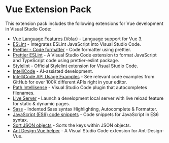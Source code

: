 # Vue Extension Pack

This extension pack includes the following extensions for Vue development in Visual Studio Code:

- [Vue Language Features (Volar)](https://marketplace.visualstudio.com/items?itemName=Vue.volar) - Language support for Vue 3.
- [ESLint](https://marketplace.visualstudio.com/items?itemName=dbaeumer.vscode-eslint) - Integrates ESLint JavaScript into Visual Studio Code.
- [Prettier - Code formatter](https://marketplace.visualstudio.com/items?itemName=esbenp.prettier-vscode) - Code formatter using prettier.
- [Prettier ESLint](https://marketplace.visualstudio.com/items?itemName=rvest.vs-code-prettier-eslint) - A Visual Studio Code extension to format JavaScript and TypeScript code using prettier-eslint package.
- [Stylelint](https://marketplace.visualstudio.com/items?itemName=stylelint.vscode-stylelint) - Official Stylelint extension for Visual Studio Code.
- [IntelliCode](https://marketplace.visualstudio.com/items?itemName=VisualStudioExptTeam.vscodeintellicode) - AI-assisted development.
- [IntelliCode API Usage Examples](https://marketplace.visualstudio.com/items?itemName=VisualStudioExptTeam.intellicode-api-usage-examples) - See relevant code examples from GitHub for over 100K different APIs right in your editor.
- [Path Intellisense](https://marketplace.visualstudio.com/items?itemName=christian-kohler.path-intellisense) - Visual Studio Code plugin that autocompletes filenames.
- [Live Server](https://marketplace.visualstudio.com/items?itemName=ritwickdey.LiveServer) - Launch a development local server with live reload feature for static & dynamic pages.
- [Sass](https://marketplace.visualstudio.com/items?itemName=syler.sass-indented) - Indented Sass syntax Highlighting, Autocomplete & Formatter.
- [JavaScript (ES6) code snippets](https://marketplace.visualstudio.com/items?itemName=xabikos.JavaScriptSnippets) - Code snippets for JavaScript in ES6 syntax.
- [Sort JSON objects](https://marketplace.visualstudio.com/items?itemName=richie5um2.vscode-sort-json) - Sorts the keys within JSON objects.
- [Ant Design Vue helper](https://marketplace.visualstudio.com/items?itemName=ant-design-vue.vscode-ant-design-vue-helper) - A Visual Studio Code extension for Ant-Design-Vue.
